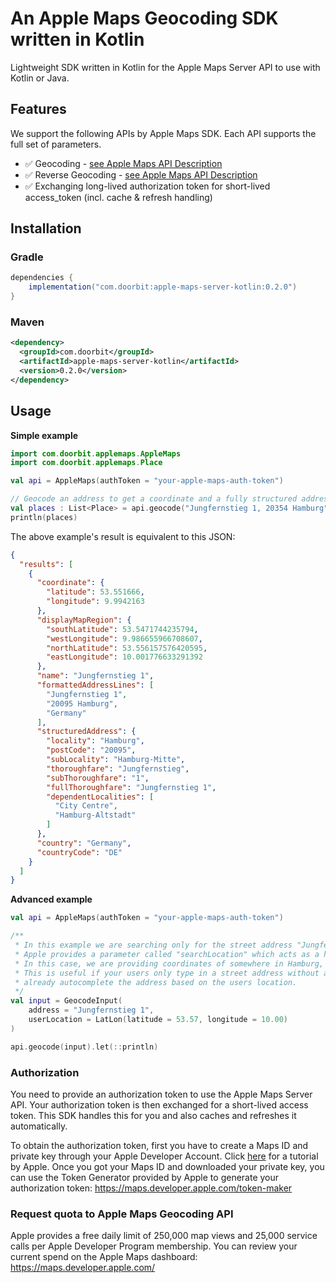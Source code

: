 # An Apple Maps Geocoding SDK written in Kotlin

Lightweight SDK written in Kotlin for the Apple Maps Server API to use with Kotlin or Java.

## Features

We support the following APIs by Apple Maps SDK. Each API supports the full set of parameters.

- ✅ Geocoding - [see Apple Maps API Description](https://developer.apple.com/documentation/applemapsserverapi/geocode_an_address)
- ✅ Reverse Geocoding - [see Apple Maps API Description](https://developer.apple.com/documentation/applemapsserverapi/reverse_geocode_a_location)
- ✅ Exchanging long-lived authorization token for short-lived access_token (incl. cache & refresh handling)

## Installation

### Gradle

```groovy
dependencies {
    implementation("com.doorbit:apple-maps-server-kotlin:0.2.0")
}
```

### Maven

```xml
<dependency>
  <groupId>com.doorbit</groupId>
  <artifactId>apple-maps-server-kotlin</artifactId>
  <version>0.2.0</version>
</dependency>
```

## Usage

**Simple example**

```kotlin
import com.doorbit.applemaps.AppleMaps
import com.doorbit.applemaps.Place

val api = AppleMaps(authToken = "your-apple-maps-auth-token")

// Geocode an address to get a coordinate and a fully structured address
val places : List<Place> = api.geocode("Jungfernstieg 1, 20354 Hamburg")
println(places)
```

The above example's result is equivalent to this JSON:

```json
{
  "results": [
    {
      "coordinate": {
        "latitude": 53.551666,
        "longitude": 9.9942163
      },
      "displayMapRegion": {
        "southLatitude": 53.5471744235794,
        "westLongitude": 9.986655966708607,
        "northLatitude": 53.556157576420595,
        "eastLongitude": 10.001776633291392
      },
      "name": "Jungfernstieg 1",
      "formattedAddressLines": [
        "Jungfernstieg 1",
        "20095 Hamburg",
        "Germany"
      ],
      "structuredAddress": {
        "locality": "Hamburg",
        "postCode": "20095",
        "subLocality": "Hamburg-Mitte",
        "thoroughfare": "Jungfernstieg",
        "subThoroughfare": "1",
        "fullThoroughfare": "Jungfernstieg 1",
        "dependentLocalities": [
          "City Centre",
          "Hamburg-Altstadt"
        ]
      },
      "country": "Germany",
      "countryCode": "DE"
    }
  ]
}    
```

**Advanced example**

```kotlin
val api = AppleMaps(authToken = "your-apple-maps-auth-token")

/**
 * In this example we are searching only for the street address "Jungfernstieg 1".
 * Apple provides a parameter called "searchLocation" which acts as a hint for the geocoder where to search.
 * In this case, we are providing coordinates of somewhere in Hamburg, Germany.
 * This is useful if your users only type in a street address without a city or country and you will be able to 
 * already autocomplete the address based on the users location.
 */
val input = GeocodeInput(
    address = "Jungfernstieg 1",
    userLocation = LatLon(latitude = 53.57, longitude = 10.00)
)

api.geocode(input).let(::println)
```

### Authorization

You need to provide an authorization token to use the Apple Maps Server API.
Your authorization token is then exchanged for a short-lived access token. This SDK handles this for you and also caches and refreshes it automatically.

To obtain the authorization token, first you have to create a Maps ID and private key through your Apple Developer Account.
Click [here](https://developer.apple.com/documentation/mapkitjs/creating_a_maps_identifier_and_a_private_key) for a tutorial by Apple.
Once you got your Maps ID and downloaded your private key, you can use the Token Generator provided by Apple to generate your authorization token: https://maps.developer.apple.com/token-maker

### Request quota to Apple Maps Geocoding API

Apple provides a free daily limit of 250,000 map views and 25,000 service calls per Apple Developer Program membership.
You can review your current spend on the Apple Maps dashboard: https://maps.developer.apple.com/
